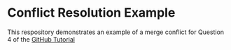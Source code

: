 # Conflict Resolution Example

This respository demonstrates an example of a merge conflict for Question 4 of
the [GitHub Tutorial](https://github.com/aezarebski/github-tutorial)
